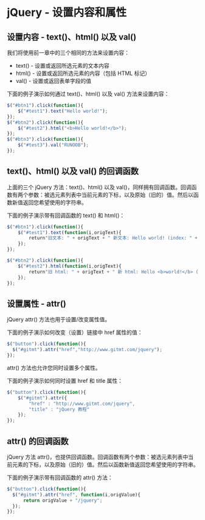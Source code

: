 # jQuery - 设置内容和属性

## 设置内容 - text()、html() 以及 val()

我们将使用前一章中的三个相同的方法来设置内容：

- text() - 设置或返回所选元素的文本内容
- html() - 设置或返回所选元素的内容（包括 HTML 标记）
- val() - 设置或返回表单字段的值

下面的例子演示如何通过 text()、html() 以及 val() 方法来设置内容：

<!--sec data-title="实例" data-filename="jquery_dom_html_set" ces-->
```javascript
$("#btn1").click(function(){
    $("#test1").text("Hello world!");
});
$("#btn2").click(function(){
    $("#test2").html("<b>Hello world!</b>");
});
$("#btn3").click(function(){
    $("#test3").val("RUNOOB");
});
```
<!--endsec-->

## text()、html() 以及 val() 的回调函数

上面的三个 jQuery 方法：text()、html() 以及 val()，同样拥有回调函数。回调函数有两个参数：被选元素列表中当前元素的下标，以及原始（旧的）值。然后以函数新值返回您希望使用的字符串。

下面的例子演示带有回调函数的 text() 和 html()：

<!--sec data-title="实例" data-filename="jquery_dom_html_callback" ces-->
```javascript
$("#btn1").click(function(){
    $("#test1").text(function(i,origText){
        return"旧文本: " + origText + " 新文本: Hello world! (index: " + i + ")";
    });
});

$("#btn2").click(function(){
    $("#test2").html(function(i,origText){
        return"旧 html: " + origText + " 新 html: Hello <b>world!</b> (index: " + i + ")";
    });
});
```
<!--endsec-->

## 设置属性 - attr()

jQuery attr() 方法也用于设置/改变属性值。

下面的例子演示如何改变（设置）链接中 href 属性的值：

<!--sec data-title="实例" data-filename="jquery_dom_attr_set" ces-->
```javascript
$("button").click(function(){
  $("#gitmt").attr("href","http://www.gitmt.com/jquery");
});
```
<!--endsec-->

attr() 方法也允许您同时设置多个属性。

下面的例子演示如何同时设置 href 和 title 属性：

<!--sec data-title="实例" data-filename="jquery_dom_attr_set2" ces-->
```javascript
$("button").click(function(){
    $("#gitmt").attr({
        "href" : "http://www.gitmt.com/jquery",
        "title" : "jQuery 教程"
    });
});
```
<!--endsec-->

## attr() 的回调函数

jQuery 方法 attr()，也提供回调函数。回调函数有两个参数：被选元素列表中当前元素的下标，以及原始（旧的）值。然后以函数新值返回您希望使用的字符串。

下面的例子演示带有回调函数的 attr() 方法：

<!--sec data-title="实例" data-filename="jquery_dom_attr_callback" ces-->
```javascript
$("button").click(function(){
  $("#gitmt").attr("href", function(i,origValue){
      return origValue + "/jquery";
  });
});
```
<!--endsec-->